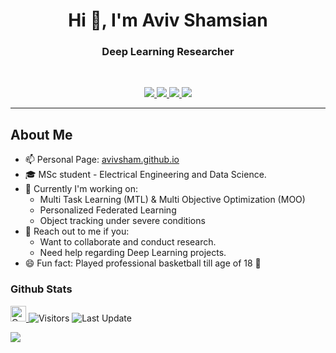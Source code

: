 <h1 align="center">Hi 👋, I'm Aviv Shamsian </h1>
<h3 align="center">Deep Learning Researcher</h3>

<br>

<p align="center">
   
   <a href="https://www.linkedin.com/in/aviv-shamsian/">
      <img src="https://img.shields.io/badge/LinkedIn-Aviv--Shamsian-informational?style=for-the-badge&labelColor=black&logo=linkedin&logoColor=0077b5&&color=0077b5"/>
  </a>
   
   <a href="mailto:Mista2311@gmail.com">
  <img src="https://img.shields.io/badge/Gmail-Mista2311@gmail.com-informational?style=for-the-badge&labelColor=black&logoColor=d14836&logo=gmail&color=d14836"/>
  </a>
  
  <a href="https://github.com/soumik12345">
  <img src="https://img.shields.io/badge/Github-AvivSham-informational?style=for-the-badge&labelColor=black&logo=github&color=7d88e6">
  </a>
  
  <a href="https://twitter.com/AvivShamsian">
  <img src="https://img.shields.io/badge/Twitter-@AvivShamsian-informational?style=for-the-badge&labelColor=black&logo=twitter&logoColor=#1DA1F2&color=1da1f2">
  </a>
</p>

---

## About Me

- 📫 Personal Page: [avivsham.github.io](https://avivsham.github.io/)
- 🎓 MSc student - Electrical Engineering and Data Science.
- 🚧 Currently I'm working on:
  - Multi Task Learning (MTL) & Multi Objective Optimization (MOO)
  - Personalized Federated Learning
  - Object tracking under severe conditions
- 💬 Reach out to me if you:
  - Want to collaborate and conduct research.
  - Need help regarding Deep Learning projects.
- 😄 Fun fact: Played professional basketball till age of 18 🏀


### Github Stats

<p>
   <a href="https://img.shields.io/github/followers/avivsham?label=Follow&style=social">
      <img alt="Coverage" src="https://img.shields.io/github/followers/avivsham?label=Follow&style=social" height="25">
   </a>
   <img alt="Visitors" src="https://komarev.com/ghpvc/?username=avivsham&style=flat&labelColor=black&logo=github&label=PROFILE+VIEWS&color=29bf12">
   <img alt="Last Update" src="https://img.shields.io/github/last-commit/avivsham/avivsham?logo=markdown&label=LAST+UPDATE&color=29bf12&style=flat">
</p>

![](https://github-readme-stats.vercel.app/api?username=avivsham&count_private=true&show_icons=true&count_private=true)





